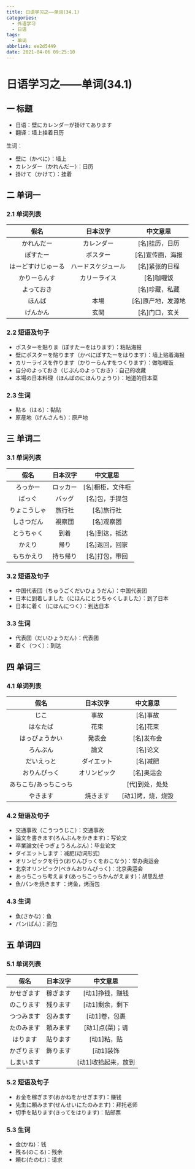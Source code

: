 ```yaml
---
title: 日语学习之——单词(34.1)
categories:
  - 外语学习
  - 日语
tags:
  - 单词
abbrlink: ee2d5449
date: 2021-04-06 09:25:10
---
```

# 日语学习之——单词(34.1)

## 一 标题

* 日语：壁にカレンダーが掛けてあります
* 翻译：墙上挂着日历

<!--more-->

生词：

* 壁に（かべに）：墙上
* カレンダー（かれんだー）：日历
* 掛けて（かけて）：挂着

## 二 单词一

### 2.1 单词列表

|        假名        |      日本汉字      |      中文意思      |
| :----------------: | :----------------: | :----------------: |
|     かれんだー     |     カレンダー     |   [名]挂历，日历   |
|      ぽすたー      |      ポスター      |  [名]宣传画，海报  |
| はーどすけじゅーる | ハードスケジュール |   [名]紧张的日程   |
|    かりーらんす    |    カリーライス    |     [名]咖喱饭     |
|     よっておき     |                    |   [名]珍藏，私藏   |
|       ほんば       |        本場        | [名]原产地，发源地 |
|      げんかん      |        玄関        |   [名]门口，玄关   |

### 2.2 短语及句子

* ポスターを貼りま（ぽすたーをはります）：粘贴海报
* 壁にポスターを貼ります（かべにぽすたーをはります）：墙上贴着海报
* カリーライスを作ります（かりーらんすをつくります）：做咖喱饭
* 自分のよっておき（じぶんのよっておき）：自己的收藏
* 本場の日本料理（ほんばのにほんりょうり）：地道的日本菜

### 2.3 生词

* 貼る（はる）：黏贴
* 原産地（げんさんち）：原产地

## 三 单词二

### 3.1 单词列表

|     假名     | 日本汉字 |     中文意思     |
| :----------: | :------: | :--------------: |
|   ろっかー   | ロッカー | [名]橱柜，文件柜 |
|    ばっぐ    |  バッグ  |  [名]包，手提包  |
| りょこうしゃ |  旅行社  |    [名]旅行社    |
|  しさつだん  |  視察団  |    [名]观察团    |
|  とうちゃく  |   到着   |  [名]到达，抵达  |
|    かえり    |   帰り   |  [名]返回，回家  |
|  もちかえり  | 持ち帰り |  [名]打包，带回  |

### 3.2 短语及句子

* 中国代表団（ちゅうごくだいひょうだん）：中国代表团
* 日本に到着しました（にほんにとうちゃくしました）：到了日本
* 日本に着く（にほんにつく）：到达日本

### 3.3 生词

* 代表団（だいひょうだん）：代表团
* 着く（つく）：到达

## 四 单词三

### 4.1 单词列表

|         假名          |   日本汉字   |     中文意思      |
| :-------------------: | :----------: | :---------------: |
|         じこ          |     事故     |     [名]事故      |
|       はなたば        |     花束     |     [名]花束      |
|    はっぴょうかい     |    発表会    |    [名]发布会     |
|       ろんぶん        |     論文     |     [名]论文      |
|      だいえっと       |  ダイエット  |     [名]减肥      |
|     おりんぴっく      | オリンピック |    [名]奥运会     |
| あちこち/あっちこっち |              |  [代]到处，处处   |
|       やきます        |   焼きます   | [动1]烤，烧，烧毁 |

### 4.2 短语及句子

* 交通事故（こうつうじこ）：交通事故
* 論文を書きます(ろんぶんをかきます)：写论文
* 卒業論文(そつぎょうろんぶん)：毕业论文
* ダイエットします：减肥(动词形式)
* オリンピックを行う(おりんぴっくをおこなう)：举办奥运会
* 北京オリンピック(ぺきんおりんぴっく)：北京奥运会
* あっちこっち考えます(あっちこっちかんがえます)：胡思乱想
* 魚/パンを焼きます  ：烤鱼，烤面包

### 4.3 生词

* 魚(さかな)：鱼
* パン(ぱん)：面包

## 五 单词四

### 5.1 单词列表

|    假名    | 日本汉字 |      中文意思       |
| :--------: | :------: | :-----------------: |
| かせぎます | 稼ぎます |   [动1]挣钱，赚钱   |
| のこります | 残ります |   [动1]剩余，剩下   |
| つつみます | 包みます |    [动1]卷，包裹    |
| たのみます | 頼みます |   [动1]点(菜)；请   |
|  はります  | 貼ります |     [动1]粘，贴     |
| かざります | 飾ります |      [动1]装饰      |
| しまいます |          | [动1]收拾起来，放到 |

### 5.2 短语及句子

* お金を稼ぎます(おかねをかせぎます)：赚钱
* 先生に頼みます(せんせいにたのみます)：拜托老师
* 切手を貼ります(きってをはります)：贴邮票

### 5.3 生词

* 金(かね)：钱
* 残る(のこる)：残余
* 頼む(たのむ)：请求